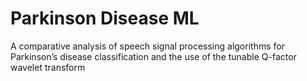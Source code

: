 # Parkinson Disease ML
A comparative analysis of speech signal processing algorithms for Parkinson’s disease classification and the use of the tunable Q-factor wavelet transform

